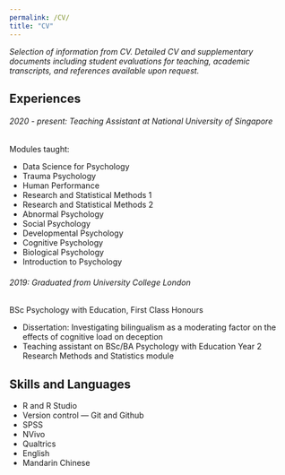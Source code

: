 ```yaml
---
permalink: /CV/
title: "CV"
---
```

<p><em>Selection of information from CV. Detailed CV and supplementary documents including student evaluations for teaching, academic transcripts, and references available upon request. </em></p>

## Experiences

###### 2020 - present: Teaching Assistant at National University of Singapore
Modules taught:
<ul>
    <li>Data Science for Psychology</li>
    <li>Trauma Psychology</li>
    <li>Human Performance</li>
    <li>Research and Statistical Methods 1</li>
    <li>Research and Statistical Methods 2</li>
    <li>Abnormal Psychology</li>
    <li>Social Psychology</li>
    <li>Developmental Psychology</li>
    <li>Cognitive Psychology</li>
    <li>Biological Psychology</li>
    <li>Introduction to Psychology</li>
</ul>

###### 2019: Graduated from University College London
BSc Psychology with Education, First Class Honours
<ul>
    <li>Dissertation: Investigating bilingualism as a moderating factor on the effects of cognitive load on deception </li>
    <li>Teaching assistant on BSc/BA Psychology with Education Year 2 Research Methods and Statistics module</li>
</ul>


## Skills and Languages

<p><ul>
    <li>R and R Studio</li>
    <li>Version control — Git and Github</li>
    <li>SPSS</li>
    <li>NVivo</li>
    <li>Qualtrics</li>
    <li>English</li>
    <li>Mandarin Chinese</li>
</ul></p>